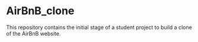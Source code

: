 # AirBnB_clone
This repository contains the initial stage of a student project to build a clone of the AirBnB website.
